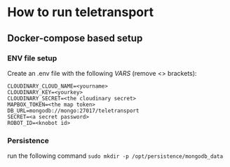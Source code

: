 # How to run teletransport 
## Docker-compose based setup

### ENV file setup
Create an .env file with the following *VARS* (remove <> brackets):
```
CLOUDINARY_CLOUD_NAME=<yourname>
CLOUDINARY_KEY=<yourkey>
CLOUDINARY_SECRET=<the cloudinary secret>
MAPBOX_TOKEN=<the map token>
DB_URL=mongodb://mongo:27017/teletransport
SECRET=<a secret password>
ROBOT_ID=<knobot id>
```

### Persistence 
run the following command
`sudo mkdir -p /opt/persistence/mongodb_data`


